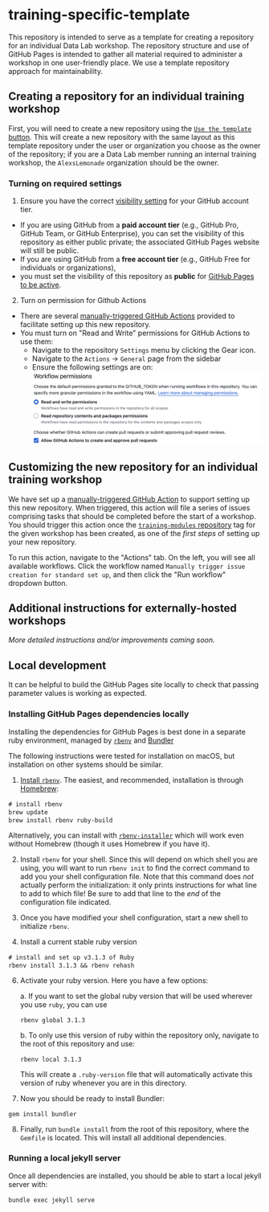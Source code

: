 # training-specific-template

This repository is intended to serve as a template for creating a repository for an individual Data Lab workshop.
The repository structure and use of GitHub Pages is intended to gather all material required to administer a workshop in one user-friendly place.
We use a template repository approach for maintainability.

## Creating a repository for an individual training workshop

First, you will need to create a new repository using the [`Use the template` button](https://help.github.com/en/github/creating-cloning-and-archiving-repositories/creating-a-repository-from-a-template).
This will create a new repository with the same layout as this template repository under the user or organization you choose as the owner of the repository; if you are a Data Lab member running an internal training workshop, the `AlexsLemonade` organization should be the owner.

### Turning on required settings


1. Ensure you have the correct [visibility setting](https://docs.github.com/en/repositories/managing-your-repositorys-settings-and-features/managing-repository-settings/setting-repository-visibility) for your GitHub account tier.

  * If you are using GitHub from a **paid account tier** (e.g., GitHub Pro, GitHub Team, or GitHub Enterprise), you can set the visibility of this repository as either public private; the associated GitHub Pages website will still be public.
  * If you are using GitHub from a **free account tier** (e.g., GitHub Free for individuals or organizations),
  * you must set the visibility of this repository as **public** for [GitHub Pages to be active](https://docs.github.com/en/pages/getting-started-with-github-pages/about-github-pages).

2. Turn on permission for Github Actions

* There are several [manually-triggered GitHub Actions](https://docs.github.com/en/actions/using-workflows/manually-running-a-workflow) provided to facilitate setting up this new repository.
* You must turn on "Read and Write" permissions for GitHub Actions to use them:
  * Navigate to the repository `Settings` menu by clicking the Gear icon.
  * Navigate to the `Actions` -> `General` page from the sidebar
  * Ensure the following settings are on:
  ![Workflow permissions settings to turn on](./images/workflow-permissions.png)


## Customizing the new repository for an individual training workshop

We have set up a [manually-triggered GitHub Action](https://docs.github.com/en/actions/using-workflows/manually-running-a-workflow) to support setting up this new repository.
When triggered, this action will file a series of issues comprising tasks that should be completed before the start of a workshop.
You should trigger this action once the [`training-modules` repository](https://github.com/AlexsLemonade/training-modules) tag for the given workshop has been created, as one of the _first steps_ of setting up your new repository.

To run this action, navigate to the "Actions" tab.
On the left, you will see all available workflows.
Click the workflow named `Manually trigger issue creation for standard set up`, and then click the "Run workflow" dropdown button.

## Additional instructions for externally-hosted workshops

_More detailed instructions and/or improvements coming soon._


## Local development

It can be helpful to build the GitHub Pages site locally to check that passing parameter values is working as expected.

### Installing GitHub Pages dependencies locally

Installing the dependencies for GitHub Pages is best done in a separate ruby environment, managed by [`rbenv`](https://github.com/rbenv/) and [Bundler](https://bundler.io)

The following instructions were tested for installation on macOS, but installation on other systems should be similar.

1. [Install `rbenv`](https://github.com/rbenv/rbenv#installation).
The easiest, and recommended, installation is through [Homebrew](https://brew.sh/):
```
# install rbenv
brew update
brew install rbenv ruby-build
```
Alternatively, you can install with [`rbenv-installer`](https://github.com/rbenv/rbenv-installer#rbenv-installer) which will work even without Homebrew (though it uses Homebrew if you have it).

2. Install `rbenv` for your shell.
Since this will depend on which shell you are using, you will want to run `rbenv init` to find the correct command to add you your shell configuration file.
Note that this command does _not_ actually perform the initialization: it only prints instructions for what line to add to which file!
Be sure to add that line to the _end_ of the configuration file indicated.

4. Once you have modified your shell configuration, start a new shell to initialize `rbenv`.

5. Install a current stable ruby version
  ```
  # install and set up v3.1.3 of Ruby
  rbenv install 3.1.3 && rbenv rehash
  ```

6. Activate your ruby version. Here you have a few options:

   a. If you want to set the global ruby version that will be used wherever you use `ruby`, you can use
   ```
   rbenv global 3.1.3
   ```

   b. To only use this version of ruby within the repository only, navigate to the root of this repository and use:
   ```
   rbenv local 3.1.3
   ```
   This will create a `.ruby-version` file that will automatically activate this version of ruby whenever you are in this directory.

7. Now you should be ready to install Bundler:
```
gem install bundler
```

8. Finally, run `bundle install` from the root of this repository, where the `Gemfile` is located.
This will install all additional dependencies.

### Running a local jekyll server

Once all dependencies are installed, you should be able to start a local jekyll server with:

```
bundle exec jekyll serve
```

